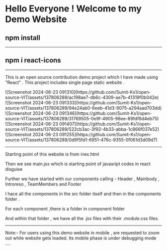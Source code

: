 <h1> Hello Everyone ! Welcome to my Demo Website </h1>
<h2>npm install</h2>
<hr/>
<h2>npm i react-icons</h2>
<hr/>

<p> This is an open source contribution demo project which I have made using "React" . This project includes single page static website .</p>
![Screenshot 2024-06-23 091310](https://github.com/Sumit-Ks1/open-source-VIT/assets/137806289/ac198ae7-db6c-4309-ae7b-41319f0b042e)
<br/>
![Screenshot 2024-06-23 091333](https://github.com/Sumit-Ks1/open-source-VIT/assets/137806289/94e24ab0-6eeb-41d3-9075-a294aad703dd)
<br/>
![Screenshot 2024-06-23 091346](https://github.com/Sumit-Ks1/open-source-VIT/assets/137806289/31769505-0e9f-4905-98ee-89fdf8d4eb75)
<br/>
![Screenshot 2024-06-23 091407](https://github.com/Sumit-Ks1/open-source-VIT/assets/137806289/522cb3ac-3f92-4b33-abba-1c866f037e52)
<br/>
![Screenshot 2024-06-23 091255](https://github.com/Sumit-Ks1/open-source-VIT/assets/137806289/0d9f5fd1-6951-476c-9355-0f061d3d09d7)
<br/>
<hr/>

<p> Starting point of this website is from inex.html</p>
<p> Then we see main.jsx which is starting point of javasript codes in react disguise</p>
<p> Further we have started with our components calling - Header , Mainbody , Introreso , TeamMembers and  Footer</p>
<p> I hace all the components in the src folder itself and then in the components folder .</p>
<p> For each component ,there is a folder in component folder</p>
<p> And within that folder , we have all the .jsx files with their .module.css files.</p>
<hr/>

Note:- For users using this demo website in mobile , are requested to zoom out while website gets loaded. Its mobile phase is under debugging mode ....
